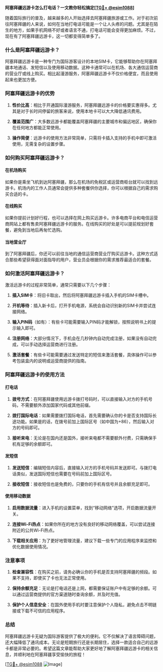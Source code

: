 **阿塞拜疆远游卡怎么打电话？一文教你轻松搞定[[TG💪+ @esim1088](https://t.me/s/esim1088)]**

随着国际旅行的普及，越来越多的人开始选择去阿塞拜疆旅游或工作。对于初次前往阿塞拜疆的人来说，如何在当地打电话可能是一个让人头疼的问题。尤其是在陌生的地方，如果手机网络不好或者语言不通，打电话可能会变得更加麻烦。不过，现在有了阿塞拜疆远游卡，这一切都变得简单多了。

### 什么是阿塞拜疆远游卡？

阿塞拜疆远游卡是一种专门为国际游客设计的本地SIM卡，它能够帮助你在阿塞拜疆本地通话、发短信以及使用移动数据。这种卡通常可以在机场、各大通信运营商的营业厅或线上购买。相比起漫游服务，阿塞拜疆远游卡不仅价格便宜，而且使用起来也更加方便。

### 阿塞拜疆远游卡的优势

1. **性价比高**：相比于开通国际漫游服务，阿塞拜疆远游卡的价格要实惠得多。尤其是对于长时间停留的旅客来说，使用本地卡可以大大降低通讯费用。
   
2. **覆盖范围广**：大多数远游卡都能覆盖阿塞拜疆的主要城市和偏远地区，确保你在任何地方都能正常使用。

3. **操作简便**：远游卡的使用方法非常简单，只需将卡插入支持的手机中即可激活使用，无需复杂的设置步骤。

### 如何购买阿塞拜疆远游卡？

#### 在机场购买

如果你是乘坐飞机到达阿塞拜疆，那么在机场的免税区或运营商柜台就可以找到远游卡。机场内的工作人员通常会提供多种套餐供你选择，你可以根据自己的需求购买合适的卡。

#### 在线购买

如果你提前计划好行程，也可以选择在网上购买远游卡。许多电商平台和电信运营商网站上都有售卖阿塞拜疆远游卡的服务。在线购买的好处是可以提前规划好套餐，避免到当地后再匆忙选购。

#### 当地营业厅

到了阿塞拜疆后，你还可以前往当地的通信运营商营业厅购买远游卡。这种方式适合那些希望获得面对面指导的用户，营业员会根据你的需求推荐最适合的套餐。

### 如何激活阿塞拜疆远游卡？

激活远游卡的过程非常简单，通常只需要以下几个步骤：

1. **插入SIM卡**：将旧卡取出，然后将阿塞拜疆远游卡插入手机的SIM卡槽中。

2. **开机等待**：插入新卡后，打开手机电源，系统会自动识别新的SIM卡并尝试连接网络。

3. **输入PIN码**（如有）：有些卡可能需要输入PIN码才能解锁，按照说明书上的提示输入即可。

4. **注册网络**：大部分情况下，手机会在几秒钟内自动完成注册，如果没有自动完成，可以手动选择运营商进行注册。

5. **激活套餐**：有些卡可能需要通过发送特定的短信来激活套餐，具体操作可以参考包装盒内的说明或运营商提供的指南。

### 阿塞拜疆远游卡的使用方法

#### 打电话

1. **拨号方式**：在阿塞拜疆使用远游卡拨打号码时，可以直接输入对方的手机号码，不需要额外添加国家代码或其他前缀。

2. **拨打国际电话**：如果需要拨打国际电话，首先需要确认你的卡是否支持国际长途功能。如果是的话，在拨号前加上国际区号（如中国为+86），然后输入对方的号码即可。

3. **接听来电**：无论是在国内还是国外，接听来电都不需要额外付费，只需确保手机有足够的余额即可。

#### 发短信

1. **发送短信**：编辑短信内容后，直接输入对方的手机号码并发送即可。与拨打电话类似，发送国际短信也需要在号码前加上国际区号。

2. **接收短信**：接收短信也是免费的，只要你的手机有信号并且余额充足即可。

#### 使用移动数据

1. **启用数据流量**：进入手机的设置菜单，找到“移动网络”选项，开启数据流量开关。

2. **连接Wi-Fi热点**：如果你所在的地方没有良好的移动网络覆盖，可以尝试连接附近的公共Wi-Fi热点。

3. **下载相关应用**：为了更好地管理流量，建议下载一些专门的应用程序来监控和优化数据使用情况。

### 注意事项

1. **检查兼容性**：在购买之前，请务必确认你的手机是否支持阿塞拜疆的频段。如果不支持，即使买了卡也无法正常使用。

2. **保持余额充足**：无论是打电话还是上网，都需要保证账户中有足够的余额。可以通过运营商提供的官方渠道随时查询余额，并及时充值。

3. **保护个人信息安全**：在国外使用手机时要注意保护个人隐私，避免点击不明链接或下载不可信的应用程序。

### 总结

阿塞拜疆远游卡无疑为国际游客提供了极大的便利。它不仅解决了语言障碍问题，还大幅降低了通讯成本。无论是短期旅行还是长期居住，选择一款适合自己的远游卡都是非常必要的。希望这篇文章能帮助大家更好地了解阿塞拜疆远游卡的相关信息，并顺利地在阿塞拜疆享受愉快的旅程！

[[TG💪+ @esim1088](https://t.me/s/esim1088) ![Image](https://i.postimg.cc/4NQfJmqS/Snipaste-2025-05-13-00-14-12.png)]